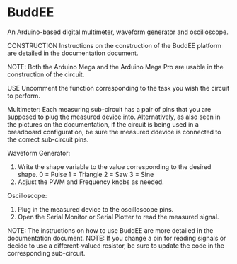 # BuddEE
An Arduino-based digital multimeter, waveform generator and oscilloscope.

CONSTRUCTION
Instructions on the construction of the BuddEE platform are detailed in the documentation document.

NOTE: Both the Arduino Mega and the Arduino Mega Pro are usable in the construction of the circuit.

USE
Uncomment the function corresponding to the task you wish the circuit to perform.

Multimeter:
Each measuring sub-circuit has a pair of pins that you are supposed to plug the measured device into. Alternatively,
as also seen in the pictures on the documentation, if the circuit is being used in a breadboard configuration, be sure
the measured ddevice is connected to the correct sub-circuit pins.

Waveform Generator:
1. Write the shape variable to the value corresponding to the desired shape.
    0 = Pulse
    1 = Triangle
    2 = Saw
    3 = Sine
2. Adjust the PWM and Frequency knobs as needed.

Oscilloscope:
1. Plug in the measured device to the oscilloscope pins.
2. Open the Serial Monitor or Serial Plotter to read the measured signal.

NOTE: The instructions on how to use BuddEE are more detailed in the documentation document.
NOTE: If you change a pin for reading signals or decide to use a different-valued resistor, be sure to update the code in the corresponding sub-circuit.
